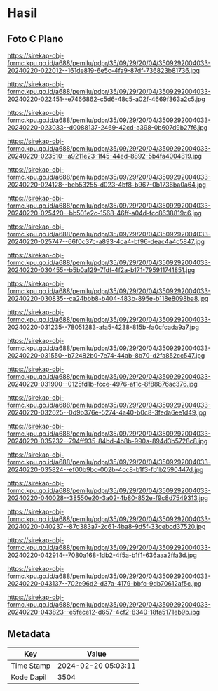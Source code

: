 # Hasil

## Foto C Plano

https://sirekap-obj-formc.kpu.go.id/a688/pemilu/pdpr/35/09/29/20/04/3509292004033-20240220-022012--161de819-6e5c-4fa9-87df-736823b81736.jpg

https://sirekap-obj-formc.kpu.go.id/a688/pemilu/pdpr/35/09/29/20/04/3509292004033-20240220-022451--e7466862-c5d6-48c5-a02f-4669f363a2c5.jpg

https://sirekap-obj-formc.kpu.go.id/a688/pemilu/pdpr/35/09/29/20/04/3509292004033-20240220-023033--d0088137-2469-42cd-a398-0b607d9b27f6.jpg

https://sirekap-obj-formc.kpu.go.id/a688/pemilu/pdpr/35/09/29/20/04/3509292004033-20240220-023510--a9211e23-1f45-44ed-8892-5b4fa4004819.jpg

https://sirekap-obj-formc.kpu.go.id/a688/pemilu/pdpr/35/09/29/20/04/3509292004033-20240220-024128--beb53255-d023-4bf8-b967-0b1736ba0a64.jpg

https://sirekap-obj-formc.kpu.go.id/a688/pemilu/pdpr/35/09/29/20/04/3509292004033-20240220-025420--bb501e2c-1568-46ff-a04d-fcc8638819c6.jpg

https://sirekap-obj-formc.kpu.go.id/a688/pemilu/pdpr/35/09/29/20/04/3509292004033-20240220-025747--66f0c37c-a893-4ca4-bf96-deac4a4c5847.jpg

https://sirekap-obj-formc.kpu.go.id/a688/pemilu/pdpr/35/09/29/20/04/3509292004033-20240220-030455--b5b0a129-7fdf-4f2a-b171-795911741851.jpg

https://sirekap-obj-formc.kpu.go.id/a688/pemilu/pdpr/35/09/29/20/04/3509292004033-20240220-030835--ca24bbb8-b404-483b-895e-b118e8098ba8.jpg

https://sirekap-obj-formc.kpu.go.id/a688/pemilu/pdpr/35/09/29/20/04/3509292004033-20240220-031235--78051283-afa5-4238-815b-fa0cfcada9a7.jpg

https://sirekap-obj-formc.kpu.go.id/a688/pemilu/pdpr/35/09/29/20/04/3509292004033-20240220-031550--b72482b0-7e74-44ab-8b70-d2fa852cc547.jpg

https://sirekap-obj-formc.kpu.go.id/a688/pemilu/pdpr/35/09/29/20/04/3509292004033-20240220-031900--0125fd1b-fcce-4976-af1c-8f88876ac376.jpg

https://sirekap-obj-formc.kpu.go.id/a688/pemilu/pdpr/35/09/29/20/04/3509292004033-20240220-032625--0d9b376e-5274-4a40-b0c8-3feda6ee1d49.jpg

https://sirekap-obj-formc.kpu.go.id/a688/pemilu/pdpr/35/09/29/20/04/3509292004033-20240220-035232--794ff935-84bd-4b8b-990a-894d3b5728c8.jpg

https://sirekap-obj-formc.kpu.go.id/a688/pemilu/pdpr/35/09/29/20/04/3509292004033-20240220-035824--ef00b9bc-002b-4cc8-b1f3-fb1b2590447d.jpg

https://sirekap-obj-formc.kpu.go.id/a688/pemilu/pdpr/35/09/29/20/04/3509292004033-20240220-040028--38550e20-3a02-4b80-852e-f9c8d7549313.jpg

https://sirekap-obj-formc.kpu.go.id/a688/pemilu/pdpr/35/09/29/20/04/3509292004033-20240220-040237--87d383a7-2c61-4ba8-9d5f-33cebcd37520.jpg

https://sirekap-obj-formc.kpu.go.id/a688/pemilu/pdpr/35/09/29/20/04/3509292004033-20240220-042914--7080a168-1db2-4f5a-b1f1-636aaa2ffa3d.jpg

https://sirekap-obj-formc.kpu.go.id/a688/pemilu/pdpr/35/09/29/20/04/3509292004033-20240220-043137--702e96d2-d37a-4179-bbfc-9db70612af5c.jpg

https://sirekap-obj-formc.kpu.go.id/a688/pemilu/pdpr/35/09/29/20/04/3509292004033-20240220-043823--e5fece12-d657-4cf2-8340-18fa5171eb9b.jpg


## Metadata

| Key        | Value               |
| ---------- | ------------------- |
| Time Stamp | 2024-02-20 05:03:11 |
| Kode Dapil | 3504                |




